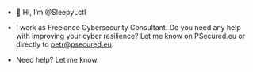 - 👋 Hi, I’m @SleepyLctl
- I work as Freelance Cybersecurity Consultant. Do you need any help with improving your cyber resilience? Let me know on PSecured.eu or directly to petr@psecured.eu. 

- Need help? Let me know.

<!---
SleepyLctl/SleepyLctl is a ✨ special ✨ repository because its `README.md` (this file) appears on your GitHub profile.
You can click the Preview link to take a look at your changes.
--->
